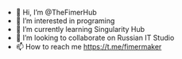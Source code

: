 - 👋 Hi, I’m @TheFimerHub
- 👀 I’m interested in programing
- 🌱 I’m currently learning Singularity Hub
- 💞️ I’m looking to collaborate on Russian IT Studio
- 📫 How to reach me https://t.me/fimermaker
